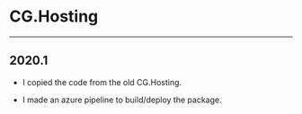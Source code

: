 # CG.Hosting
---

## 2020.1

* I copied the code from the old CG.Hosting.

* I made an azure pipeline to build/deploy the package.

